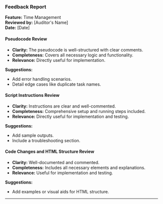 ### Feedback Report

**Feature:** Time Management  
**Reviewed by:** [Auditor's Name]  
**Date:** [Date]

#### Pseudocode Review
- **Clarity:** The pseudocode is well-structured with clear comments.
- **Completeness:** Covers all necessary logic and functionality.
- **Relevance:** Directly useful for implementation.

**Suggestions:**
- Add error handling scenarios.
- Detail edge cases like duplicate task names.

#### Script Instructions Review
- **Clarity:** Instructions are clear and well-commented.
- **Completeness:** Comprehensive setup and running steps included.
- **Relevance:** Directly useful for implementation and testing.

**Suggestions:**
- Add sample outputs.
- Include a troubleshooting section.

#### Code Changes and HTML Structure Review
- **Clarity:** Well-documented and commented.
- **Completeness:** Includes all necessary elements and explanations.
- **Relevance:** Useful for implementation and testing.

**Suggestions:**
- Add examples or visual aids for HTML structure.

---